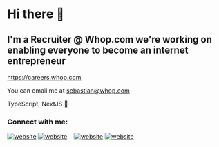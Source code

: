 # Hi there 👋 

## I'm a Recruiter @ Whop.com we're working on enabling everyone to become an internet entrepreneur

https://careers.whop.com

You can email me at sebastian@whop.com

TypeScript, NextJS 🙏
### Connect with me:

[![website](./img/twitter-light.svg)](https://twitter.com/SebCuadros#gh-light-mode-only)
[![website](./img/twitter-dark.svg)](https://twitter.com/SebCuadros#gh-dark-mode-only)
&nbsp;&nbsp;
[![website](./img/linkedin-light.svg)](https://linkedin.com/in/sebcuadros#gh-light-mode-only)
[![website](./img/linkedin-dark.svg)](https://linkedin.com/in/sebcuadros#gh-dark-mode-only)
